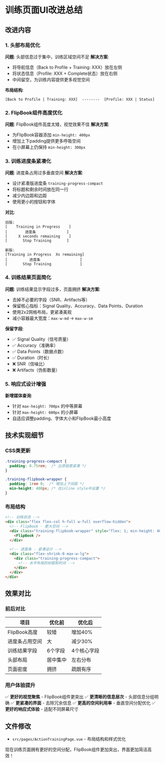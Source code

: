 # 训练页面UI改进总结

## 改进内容

### 1. 头部布局优化
**问题**: 头部信息过于集中，训练区域空间不足
**解决方案**: 
- 将导航信息（Back to Profile + Training: XXX）放在左侧
- 将状态信息（Profile: XXX + Complete状态）放在右侧
- 中间留空，为训练内容提供更多视觉空间

**布局结构**:
```
[Back to Profile | Training: XXX]  --------  [Profile: XXX | Status]
```

### 2. FlipBook组件高度优化
**问题**: FlipBook组件高度太矮，视觉效果不佳
**解决方案**:
- 为FlipBook容器添加 `min-height: 400px`
- 增加上下padding提供更多呼吸空间
- 在小屏幕上仍保持 `min-height: 300px`

### 3. 训练进度条紧凑化
**问题**: 进度条占用过多垂直空间
**解决方案**:
- 设计紧凑版进度条 `training-progress-compact`
- 将标题和剩余时间放在同一行
- 减少内边距和边距
- 使用更小的按钮和字体

**对比**:
```
旧版: 
[    Training in Progress    ]
[        进度条              ]
[     X seconds remaining    ]
[       Stop Training       ]

新版:
[Training in Progress  Xs remaining]
[          进度条                  ]
[       Stop Training             ]
```

### 4. 训练结果页面简化
**问题**: 训练结果显示字段过多，页面拥挤
**解决方案**:
- 去掉不必要的字段（SNR、Artifacts等）
- 保留核心指标：Signal Quality、Accuracy、Data Points、Duration
- 使用2x2网格布局，更紧凑美观
- 减小容器最大宽度：`max-w-md` → `max-w-sm`

**保留字段**:
- ✅ Signal Quality（信号质量）
- ✅ Accuracy（准确率）
- ✅ Data Points（数据点数）
- ✅ Duration（时长）
- ❌ SNR（信噪比）
- ❌ Artifacts（伪影数量）

### 5. 响应式设计增强
**新增媒体查询**:
- 针对 `max-height: 700px` 的中等屏幕
- 针对 `max-height: 600px` 的小屏幕
- 自适应调整padding、字体大小和FlipBook最小高度

## 技术实现细节

### CSS类更新
```css
.training-progress-compact {
  padding: 0.75rem;  /* 比原版更紧凑 */
}

.training-flipbook-wrapper {
  padding: 1rem 0;  /* 增加上下间距 */
  min-height: 400px; /* 在inline style中设置 */
}
```

### 布局结构
```html
<!-- 训练状态 -->
<div class="flex flex-col h-full w-full overflow-hidden">
  <!-- FlipBook - 更大空间 -->
  <div class="training-flipbook-wrapper" style="flex: 1; min-height: 400px;">
    <FlipBook />
  </div>
  
  <!-- 进度条 - 紧凑设计 -->
  <div class="flex-shrink-0 max-w-lg">
    <div class="training-progress-compact">
      <!-- 水平布局的标题和时间 -->
    </div>
  </div>
</div>
```

## 效果对比

### 前后对比
| 项目 | 优化前 | 优化后 |
|------|--------|--------|
| FlipBook高度 | 较矮 | 增加40% |
| 进度条占用空间 | 大 | 减少30% |
| 训练结果字段 | 6个字段 | 4个核心字段 |
| 头部布局 | 居中集中 | 左右分布 |
| 页面密度 | 拥挤 | 疏朗有序 |

### 用户体验提升
✅ **更好的视觉聚焦** - FlipBook组件更突出
✅ **更清晰的信息层次** - 头部信息分组明确
✅ **更紧凑的界面** - 去除冗余信息
✅ **更高的空间利用率** - 垂直空间分配优化
✅ **更好的响应式体验** - 适配不同屏幕尺寸

## 文件修改
- `src/pages/ActionTrainingPage.vue` - 布局结构和样式优化

现在训练页面拥有更好的空间分配，FlipBook组件更加突出，界面更加简洁高效！ 